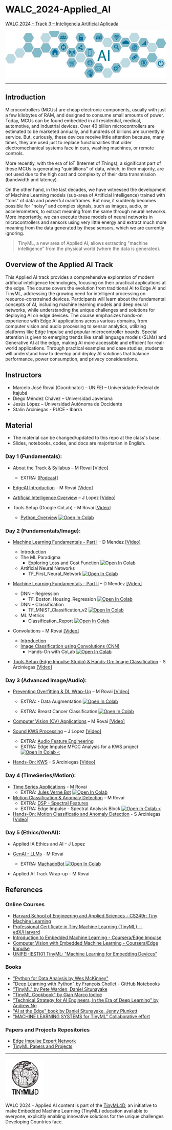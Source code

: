 # WALC_2024-Applied_AI

[WALC 2024 - Track 3 – Inteligencia Artificial Aplicada](https://eslared.net/walc2024/?page_id=164)

![](./images/track2.png)
<hr>

## Introduction
Microcontrollers (MCUs) are cheap electronic components, usually with just a few kilobytes of RAM, and designed to consume small amounts of power. Today, MCUs can be found embedded in all residential, medical, automotive, and industrial devices. Over 40 billion microcontrollers are estimated to be marketed annually, and hundreds of billions are currently in service. But, curiously, these devices receive little attention because, many times, they are used just to replace functionalities that older electromechanical systems face in cars, washing machines, or remote controls.

More recently, with the era of IoT (Internet of Things), a significant part of these MCUs is generating "quintillions" of data, which, in their majority, are not used due to the high cost and complexity of their data transmission (bandwidth and latency).

On the other hand, in the last decades, we have witnessed the development of Machine Learning models (sub-area of Artificial Intelligence) trained with "tons" of data and powerful mainframes. But now, it suddenly becomes possible for "noisy" and complex signals, such as images, audio, or accelerometers, to extract meaning from the same through neural networks. More importantly, we can execute these models of neural networks in microcontrollers and sensors using very little energy and extract much more meaning from the data generated by these sensors, which we are currently ignoring. 
> TinyML, a new area of Applied AI, allows extracting "machine intelligence" from the physical world (where the data is generated).


## Overview of the Applied AI Track
This Applied AI track provides a comprehensive exploration of modern artificial intelligence technologies, focusing on their practical applications at the edge. The course covers the evolution from traditional AI to Edge AI and TinyML, addressing the growing need for intelligent processing on resource-constrained devices. Participants will learn about the fundamental concepts of AI, including machine learning models and deep neural networks, while understanding the unique challenges and solutions for deploying AI on edge devices. The course emphasizes hands-on experience with Edge AI applications across various domains, from computer vision and audio processing to sensor analytics, utilizing platforms like Edge Impulse and popular microcontroller boards. Special attention is given to emerging trends like small language models (SLMs) and Generative AI at the edge, making AI more accessible and efficient for real-world applications. Through practical examples and case studies, students will understand how to develop and deploy AI solutions that balance performance, power consumption, and privacy considerations.

## Instructors 

- Marcelo José Rovai (Coordinator)  – UNIFEI – Universidade Federal de Itajubá 
- Diego Méndez Chávez – Universidad Javeriana 
- Jesús López – Universidad Autónoma de Occidente 
- Stalin Arciniegas - PUCE - Ibarra 

## Material

- The material can be changed/updated to this repo at the class's base.
- Slides, notebooks, codes, and docs are majoritarian in English. 

### Day 1 (Fundamentals):

- [About the Track & Syllabus](content/01_Applied_AI_2024-Track_Introduction.pdf) – M Rovai [[Video]](https://youtu.be/QzRQGe3Eab4)
    - EXTRA: [[Podcast]](https://youtu.be/TB5BUtg0P8I?si=jZW3DCAygQlA8r9D)

- [EdgeAI Introduction](content/02-Applied_AI_2024-EdgeAI_Introduction.pdf) – M Rovai [[Video]](https://youtu.be/MkCJ1zKXS58)
  
- [Artificial Intelligence Overview](content/JL01-AI_Introduction_WALC_2024.pdf) – J Lopez [[Video]](https://youtu.be/s-KMQwOvvb4)

- Tools Setup (Google CoLab) - M Rovai [[Video]](https://youtu.be/0Uy8D4yvs0g)
    - [Python_Overview](notebooks/Test_Python.ipynb) [![Open In Colab](https://colab.research.google.com/assets/colab-badge.svg)](http://colab.research.google.com/github/Mjrovai/TinyML4D/blob/main/WALC_2023/notebooks/Test_Python.ipynb) 

### Day 2 (Fundamentals/Image):

- [Machine Learning Fundamentals - Part I](content/DM1-Applied_AI_ML_p1.pdf) – D Mendez [[Video]](https://youtu.be/UOA2nAzQa3U)
    - Introduction
    - The ML Paradigma
       - Exploring Loss and Cost Function [![Open In Colab](https://colab.research.google.com/assets/colab-badge.svg)](https://colab.research.google.com/github/Mjrovai/UNIFEI-IESTI01-TinyML-2022.1/blob/main/00_Curse_Folder/1_Fundamentals/Class_05/Exploring_Loss_Cost_Function.ipynb) 
    - Artificial Neural Networks
       - TF_First_Neural_Network [![Open In Colab](https://colab.research.google.com/assets/colab-badge.svg)](https://colab.research.google.com/github/Mjrovai/UNIFEI-IESTI01-TinyML-2022.1/blob/main/00_Curse_Folder/1_Fundamentals/Class_06/TF_First_Neural_Network.ipynb) 
- [Machine Learning Fundamentals - Part II](content/DM2-Applied_AI_ML_p2.pdf) – D Mendez [[Video]](https://youtu.be/fufR9nppEvQ)
    - DNN – Regression
      - TF_Boston_Housing_Regression [![Open In Colab](https://colab.research.google.com/assets/colab-badge.svg)](https://colab.research.google.com/github/Mjrovai/UNIFEI-IESTI01-TinyML-2022.1/blob/main/00_Curse_Folder/1_Fundamentals/Class_07/TF_Boston_Housing_Regression.ipynb) 
    - DNN – Classification
      - TF_MNIST_Classification_v2 [![Open In Colab](https://colab.research.google.com/assets/colab-badge.svg)](https://colab.research.google.com/github/Mjrovai/UNIFEI-IESTI01-TinyML-2022.1/blob/main/00_Curse_Folder/1_Fundamentals/Class_09/TF_MNIST_Classification_v2.ipynb) 
    - ML Metrics
        - Classification_Report [![Open In Colab](https://colab.research.google.com/assets/colab-badge.svg)](https://colab.research.google.com/github/Mjrovai/UNIFEI-IESTI01-TinyML-2022.1/blob/main/00_Curse_Folder/1_Fundamentals/Class_09/Classification_Report.ipynb) 

- Convolutions – M Rovai [[Video]](https://youtu.be/7aL4SuoQ6l8)
    - [Introduction](content/03-Applied_AI_2024-Convolution-Intro.pdf)
    - [Image Classification using Convolutions (CNN)](content/04-Applied_AI_2024-CNN-Train.pdf)
        - Hands-On with CoLab  [![Open In Colab](https://colab.research.google.com/assets/colab-badge.svg)](https://colab.research.google.com/github/Mjrovai/UNIFEI-IESTI01-TinyML-2022.1/blob/main/00_Curse_Folder/1_Fundamentals/Class_11/CNN_Cifar_10.ipynb)

- [Tools Setup (Edge Impulse Studio) & Hands-On: Image Classification](content/SA-Image_Class_Hands-On.pdf) - S Arciniegas [[Video]](https://youtu.be/hSfWEgeOc7Y)

### Day 3 (Advanced Image/Audio):
- [Preventing Overfitting & DL Wrap-Up](content/05_Applied_AI_2024-Preventing_Overfitting-DL_Wrap-Up.pdf) – M Rovai [[Video]](https://youtu.be/2TkYhKe0Z00)
    - EXTRA: - Data Augmentation [![Open In Colab](https://colab.research.google.com/assets/colab-badge.svg)](https://colab.research.google.com/github/Mjrovai/UNIFEI-IESTI01-TinyML-2022.1/blob/main/00_Curse_Folder/1_Fundamentals/Class_13/IESTI01_data_augmentation.ipynb) 

    - EXTRA: Breast Cancer Classification [![Open In Colab](https://colab.research.google.com/assets/colab-badge.svg)](https://colab.research.google.com/github/Mjrovai/UNIFEI-IESTI01-TinyML-2022.1/blob/main/00_Curse_Folder/1_Fundamentals/Class_13/docs/WDBC_Project/Breast_Cancer_Classification.ipynb)

- [Computer Vision (CV) Applications](content/06_Applied_AI_2024-Computer_Vision_Applications.pdf) – M Rovai [[Video]](https://youtu.be/2TkYhKe0Z00?si=Z2T27fGDiaIR4rPE&t=2292)

- [Sound KWS Processing](content/JL02-Sound_KWS_Processing_WALC_2024.pdf) – J Lopez [[Video]](https://youtu.be/2OyKayToOIA)
    - EXTRA: [Audio Feature Engineering](https://mjrovai.github.io/TinyML_Made_Easy_NiclaV_eBook/kws_feature_eng.html)
    - EXTRA: Edge Impulse MFCC Analysis for a KWS project [![Open In Colab <](https://colab.research.google.com/assets/colab-badge.svg)](https://colab.research.google.com/github/Mjrovai/Arduino_Nicla_Vision/blob/main/KWS/KWS_MFCC_Analysis.ipynb)

- [Hands-On: KWS](content/SA02-Sound_Classification_Hands-On.pdf) - S Arciniegas [[Video]](https://youtu.be/-QBmL_yoFlE)

### Day 4 (TimeSeries/Motion):
- [Time Series Applications](content/08_Applied_AI_2024-LSTM.pdf) - M Rovai
  - EXTRA: [Jules Verne Bot](content/11_b_Applied_IA_2024-Jules_Verne_Presentation_EN.pdf) [![Open In Colab](https://colab.research.google.com/assets/colab-badge.svg)](http://colab.research.google.com/github/Mjrovai/TinyML4D/blob/main/WALC_2024/notebooks/20_JulesVerneBot_Generating_English_Texts_with_RNN.ipynb)
- [Motion Classification & Anomaly Detection](content/09_Applied_AI_2024-Motion_Class_AD.pdf) – M Rovai
    - EXTRA: [DSP - Spectral Features](https://mjrovai.github.io/TinyML_Made_Easy_NiclaV_eBook/dsp_spectral_features_block.html)
    - EXTRA: Edge Impulse - Spectral Analysis Block [![Open In Colab <](https://colab.research.google.com/assets/colab-badge.svg)](https://colab.research.google.com/github/Mjrovai/TinyML4D/blob/main/SciTinyM-2023/Edge_Impulse-Spectral_Analysis_Block/Edge_Impulse_Spectral_Analysis_Block_V3.ipynb)
- [Hands-On: Motion Classificatio and Anomaly Detection](content/SA3-Motion_Class_Anomaly_Det_Hands-On.pdf) - S Arciniegas [[Video]](https://youtu.be/MFAeK949cp4)
### Day 5 (Ethics/GenAI):
- Applied IA Ethics and AI – J Lopez
- [GenAI - LLMs](content/10_Applied_AI_2024-LLM_at_the_Edge.pdf) - M Rovai
    - EXTRA: [MachadoBot](content/11_Applied_IA_2024-Machado_Bot_Presentation_EN.pdf) [![Open In Colab](https://colab.research.google.com/assets/colab-badge.svg)](http://colab.research.google.com/github/Mjrovai/MachadoAssisBot/blob/master/10_MachadoAssisBot_Generating_Portuguese_Texts_with_RNN.ipynb)

- Applied AI Track Wrap-up – M Rovai

## References

### Online Courses

-   [Harvard School of Engineering and Applied Sciences - CS249r: Tiny Machine Learning](https://sites.google.com/g.harvard.edu/tinyml/home)
-   [Professional Certificate in Tiny Machine Learning (TinyML) -- edX/Harvard](https://www.edx.org/professional-certificate/harvardx-tiny-machine-learning)
-   [Introduction to Embedded Machine Learning - Coursera/Edge Impulse](https://www.coursera.org/learn/introduction-to-embedded-machine-learning)
-   [Computer Vision with Embedded Machine Learning - Coursera/Edge Impulse](https://www.coursera.org/learn/computer-vision-with-embedded-machine-learning)
-   [UNIFEI-IESTI01 TinyML: "Machine Learning for Embedding Devices"](https://github.com/Mjrovai/UNIFEI-IESTI01-TinyML-2023.1)

### Books

-   ["Python for Data Analysis by Wes McKinney"](https://wesmckinney.com/book/)
-   ["Deep Learning with Python" by François Chollet](https://www.manning.com/books/deep-learning-with-python) - [GitHub Notebooks](https://github.com/fchollet/deep-learning-with-python-notebooks)
-   ["TinyML" by Pete Warden, Daniel Situnayake](https://www.oreilly.com/library/view/tinyml/9781492052036/)
-   ["TinyML Cookbook" by Gian Marco Iodice](https://github.com/PacktPublishing/TinyML-Cookbook)
-   ["Technical Strategy for AI Engineers, In the Era of Deep Learning" by Andrew Ng](https://github.com/ajaymache/machine-learning-yearning/blob/master/full%20book/machine-learning-yearning.pdf)
-   ["AI at the Edge" book by Daniel Situnayake, Jenny Plunkett](https://www.oreilly.com/library/view/ai-at-the/9781098120191/)
-   ["MACHINE LEARNING SYSTEMS for TinyML" Collaborative effort](https://harvard-edge.github.io/cs249r_book/)

### Papers and Projects Repositories

-   [Edge Impulse Expert Network](https://docs.edgeimpulse.com/experts/)
-   [TinyML Papers and Projects](https://github.com/gigwegbe/tinyml-papers-and-projects)

<hr>


![](images/tinyml4d_logo.jpg)

WALC 2024 - Applied AI content is part of the [TinyML4D](https://tinyml.seas.harvard.edu/4D/AcademicNetwork), an initiative to make Embedded Machine Learning (TinyML) education available to everyone, explicitly enabling innovative solutions for the unique challenges Developing Countries face.  

